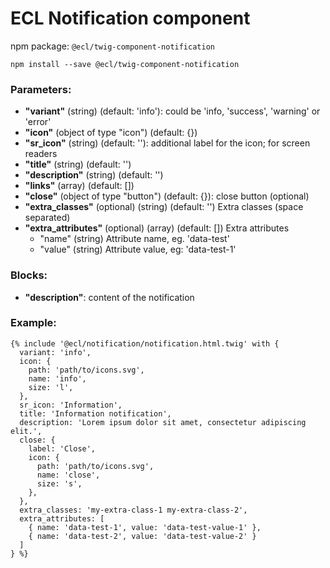 # ECL Notification component

npm package: `@ecl/twig-component-notification`

```shell
npm install --save @ecl/twig-component-notification
```

### Parameters:

- **"variant"** (string) (default: 'info'): could be 'info, 'success', 'warning' or 'error'
- **"icon"** (object of type "icon") (default: {})
- **"sr_icon"** (string) (default: ''): additional label for the icon; for screen readers
- **"title"** (string) (default: '')
- **"description"** (string) (default: '')
- **"links"** (array) (default: [])
- **"close"** (object of type "button") (default: {}): close button (optional)
- **"extra_classes"** (optional) (string) (default: '') Extra classes (space separated)
- **"extra_attributes"** (optional) (array) (default: []) Extra attributes
  - "name" (string) Attribute name, eg. 'data-test'
  - "value" (string) Attribute value, eg: 'data-test-1'

### Blocks:

- **"description"**: content of the notification

### Example:

<!-- prettier-ignore -->
```twig
{% include '@ecl/notification/notification.html.twig' with { 
  variant: 'info', 
  icon: { 
    path: 'path/to/icons.svg', 
    name: 'info', 
    size: 'l', 
  }, 
  sr_icon: 'Information',
  title: 'Information notification', 
  description: 'Lorem ipsum dolor sit amet, consectetur adipiscing elit.', 
  close: { 
    label: 'Close', 
    icon: { 
      path: 'path/to/icons.svg', 
      name: 'close', 
      size: 's', 
    }, 
  }, 
  extra_classes: 'my-extra-class-1 my-extra-class-2', 
  extra_attributes: [ 
    { name: 'data-test-1', value: 'data-test-value-1' }, 
    { name: 'data-test-2', value: 'data-test-value-2' } 
  ] 
} %}
```
